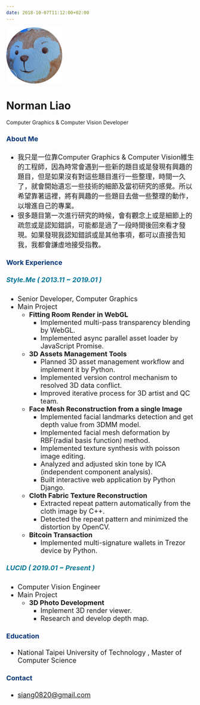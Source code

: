 ```yaml
---
date: 2018-10-07T11:12:00+02:00
---
```


<!-- ![author](/images/author.png "author") -->
![logo](/images/logo.png "logo")
# Norman Liao
Computer Graphics & Computer Vision Developer

<font size="4">

#### <font color="#003377"> About Me </font>
- 我只是一位靠Computer Graphics & Computer Vision維生的工程師，因為時常會遇到一些新的題目或是發現有興趣的題目，但是如果沒有對這些題目進行一些整理，時間一久了，就會開始遺忘一些技術的細節及當初研究的感覺。所以希望靠著這裡，將有興趣的一些題目去做一些整理的動作，以增進自己的專業。
- 很多題目第一次進行研究的時候，會有觀念上或是細節上的疏忽或是認知錯誤，可能都是過了一段時間後回來看才發現。如果發現我認知錯誤或是其他事項，都可以直接告知我，我都會謙虛地接受指教。

#### <font color="#003377"> Work Experience </font>
##### <font color="#007799"> Style.Me ( 2013.11 ~ 2019.01 ) </font>
- Senior Developer, Computer Graphics
- Main Project
    - **Fitting Room Render in WebGL**
        - Implemented multi-pass transparency blending by WebGL.
        - Implemented async parallel asset loader by JavaScript Promise.
    - **3D Assets Management Tools**
        - Planned 3D asset management workflow and implement it by Python.
        - Implemented version control mechanism to resolved 3D data conflict.
        - Improved iterative process for 3D artist and QC team.
    - **Face Mesh Reconstruction from a single Image**
        - Implemented facial landmarks detection and get depth value from 3DMM model.
        - Implemented facial mesh deformation by RBF(radial basis function) method.
        - Implemented texture synthesis with poisson image editing.
        - Analyzed and adjusted skin tone by ICA (independent component analysis).
        - Built interactive web application by Python Django.
    - **Cloth Fabric Texture Reconstruction**
        - Extracted repeat pattern automatically from the cloth image by C++.
        - Detected the repeat pattern and minimized the distortion by OpenCV.
    - **Bitcoin Transaction**
        - Implemented multi-signature wallets in Trezor device by Python.

##### <font color="#007799"> LUCID ( 2019.01 ~ Present ) </font>
- Computer Vision Engineer
- Main Project
    - **3D Photo Development**
        - Implement 3D render viewer.
        - Research and develop depth map.

#### <font color="#003377"> Education </font>
- National Taipei University of Technology , Master of Computer Science

#### <font color="#003377"> Contact </font>
- siang0820@gmail.com

</font>